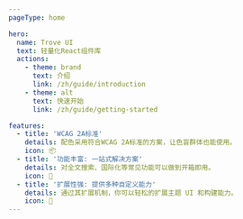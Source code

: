 ```yaml
---
pageType: home

hero:
  name: Trove UI
  text: 轻量化React组件库
  actions:
    - theme: brand
      text: 介绍
      link: /zh/guide/introduction
    - theme: alt
      text: 快速开始
      link: /zh/guide/getting-started

features:
  - title: 'WCAG 2A标准'
    details: 配色采用符合WCAG 2A标准的方案，让色盲群体也能使用。
    icon: 📦
  - title: '功能丰富: 一站式解决方案'
    details: 对全文搜索、国际化等常见功能可以做到开箱即用。
    icon: 🎨
  - title: '扩展性强: 提供多种自定义能力'
    details: 通过其扩展机制，你可以轻松的扩展主题 UI 和构建能力。
    icon: 🚀
---
```

